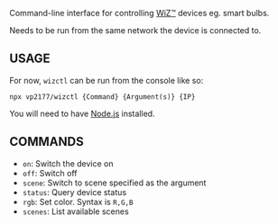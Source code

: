 Command-line interface for controlling [WiZ™](//www.wizconnected.com) devices eg. smart bulbs. 

Needs to be run from the same network the device is connected to.

## USAGE

For now, `wizctl` can be run from the console like so:
```
npx vp2177/wizctl {Command} {Argument(s)} {IP}
```

You will need to have [Node.js](//nodejs.org) installed.

## COMMANDS

- `on`: Switch the device on
- `off`: Switch off
- `scene`: Switch to scene specified as the argument
- `status`: Query device status
- `rgb`: Set color. Syntax is `R,G,B`
- `scenes`: List available scenes
<!-- TODO `discover` --> 


